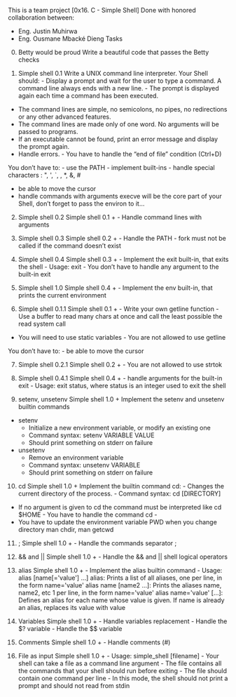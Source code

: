 This is a team project [0x16. C - Simple Shell]
Done with honored collaboration between:
- Eng. Justin Muhirwa
- Eng. Ousmane Mbacké Dieng
Tasks
0. Betty would be proud
Write a beautiful code that passes the Betty checks

1. Simple shell 0.1
Write a UNIX command line interpreter. Your Shell should: - Display a prompt and wait for the user to type a command. A command line always ends with a new line. - The prompt is displayed again each time a command has been executed. 
- The command lines are simple, no semicolons, no pipes, no redirections or any other advanced features. 
- The command lines are made only of one word. No arguments will be passed to programs. 
- If an executable cannot be found, print an error message and display the prompt again. 
- Handle errors. - You have to handle the “end of file” condition (Ctrl+D)

You don’t have to: - use the PATH - implement built-ins - handle special characters : ", ', `, , *, &, # 
- be able to move the cursor 
- handle commands with arguments execve will be the core part of your Shell, don’t forget to pass the environ to it…

2. Simple shell 0.2
Simple shell 0.1 + - Handle command lines with arguments

3. Simple shell 0.3
Simple shell 0.2 + - Handle the PATH - fork must not be called if the command doesn’t exist

4. Simple shell 0.4
Simple shell 0.3 + - Implement the exit built-in, that exits the shell - Usage: exit - You don’t have to handle any argument to the built-in exit

5. Simple shell 1.0
Simple shell 0.4 + - Implement the env built-in, that prints the current environment

6. Simple shell 0.1.1
Simple shell 0.1 + - Write your own getline function - Use a buffer to read many chars at once and call the least possible the read system call 
- You will need to use static variables - You are not allowed to use getline

You don’t have to: - be able to move the cursor

7. Simple shell 0.2.1
Simple shell 0.2 + - You are not allowed to use strtok

8. Simple shell 0.4.1
Simple shell 0.4 + - handle arguments for the built-in exit - Usage: exit status, where status is an integer used to exit the shell

9. setenv, unsetenv
Simple shell 1.0 + Implement the setenv and unsetenv builtin commands

- setenv
    - Initialize a new environment variable, or modify an existing one
    - Command syntax: setenv VARIABLE VALUE
    - Should print something on stderr on failure
- unsetenv
    - Remove an environment variable
    - Command syntax: unsetenv VARIABLE
    - Should print something on stderr on failure
10. cd
Simple shell 1.0 + Implement the builtin command cd: - Changes the current directory of the process. - Command syntax: cd [DIRECTORY] 
- If no argument is given to cd the command must be interpreted like cd $HOME - You have to handle the command cd - 
- You have to update the environment variable PWD when you change directory man chdir, man getcwd

11. ;
Simple shell 1.0 + - Handle the commands separator ;

12. && and ||
Simple shell 1.0 + - Handle the && and || shell logical operators

13. alias
Simple shell 1.0 + - Implement the alias builtin command - Usage: alias [name[='value'] ...] alias: Prints a list of all aliases, one per line, in the form name='value' alias name [name2 ...]: Prints the aliases name, name2, etc 1 per line, in the form name='value' alias name='value' [...]: Defines an alias for each name whose value is given. If name is already an alias, replaces its value with value

14. Variables
Simple shell 1.0 + - Handle variables replacement - Handle the $? variable - Handle the $$ variable

15. Comments
Simple shell 1.0 + - Handle comments (#)

16. File as input
Simple shell 1.0 + - Usage: simple_shell [filename] - Your shell can take a file as a command line argument - The file contains all the commands that your shell should run before exiting - The file should contain one command per line - In this mode, the shell should not print a prompt and should not read from stdin
